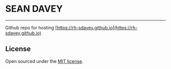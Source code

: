 # SEAN DAVEY

____


Github repo for hosting [https://rh-sdavey.github.io](https://rh-sdavey.github.io)

## License

Open sourced under the [MIT license](https://github.com/LeNPaul/Lagrange/blob/gh-pages/LICENSE.md).

